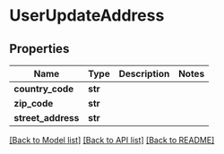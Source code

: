 # UserUpdateAddress

## Properties
Name | Type | Description | Notes
------------ | ------------- | ------------- | -------------
**country_code** | **str** |  | 
**zip_code** | **str** |  | 
**street_address** | **str** |  | 

[[Back to Model list]](../README.md#documentation-for-models) [[Back to API list]](../README.md#documentation-for-api-endpoints) [[Back to README]](../README.md)


